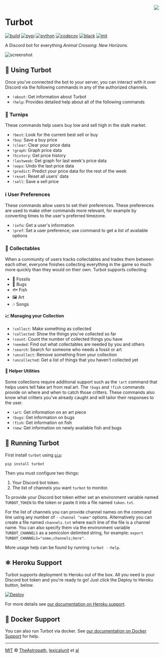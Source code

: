 <img align="right" src="https://raw.githubusercontent.com/theastropath/turbot/master/turbot.png" />

# Turbot

[![build][build-badge]][build]
[![pypi][pypi-badge]][pypi]
[![python][python-badge]][python]
[![codecov][codecov-badge]][codecov]
[![black][black-badge]][black]
[![mit][mit-badge]][mit]

A Discord bot for everything _Animal Crossing: New Horizons_.

![screenshot](https://user-images.githubusercontent.com/1903876/80841531-787c2f00-8bb4-11ea-8975-cc619b978635.png)

## 📱 Using Turbot

Once you've connected the bot to your server, you can interact with it over
Discord via the following commands in any of the authorized channels.

- `!about`: Get information about Turbot
- `!help`: Provides detailed help about all of the following commands

### 💸 Turnips

These commands help users buy low and sell high in the stalk market.

- `!best`: Look for the current best sell or buy
- `!buy`: Save a buy price
- `!clear`: Clear your price data
- `!graph`: Graph price data
- `!history`: Get price history
- `!lastweek`: Get graph for last week's price data
- `!oops`: Undo the last price data
- `!predict`: Predict your price data for the rest of the week
- `!reset`: Reset all users' data
- `!sell`: Save a sell price

### ℹ️ User Preferences

These commands allow users to set their preferences. These preferences are used
to make other commands more relevant, for example by converting times to the
user's preferred timezone.

- `!info`: Get a user's information
- `!pref`: Set a user preference; use command to get a list of available options

### 📮 Collectables

When a community of users tracks collectables and trades them between each
other, everyone finishes collecting everything in the game so much more quickly
than they would on their own. Turbot supports collecting:

- 🦴 Fossils
- 🐞 Bugs
- 🐟 Fish
- 🖼️ Art
- 🎶 Songs

#### 📈 Managing your Collection

- `!collect`: Make something as collected
- `!collected`: Show the things you've collected so far
- `!count`: Count the number of collected things you have
- `!needed`: Find out what collectables are needed by you and others
- `!search`: Search for someone who needs a fossil or art
- `!uncollect`: Remove something from your collection
- `!uncollected`: Get a list of things that you haven't collected yet

#### 🤔 Helper Utilities

Some collections require additional support such as the `!art` command that
helps users tell fake art from real art. The `!bugs` and `!fish` commands
provide on where and when to catch those critters. These commands also know what
critters you've already caught and will tailor their responses to the user.

- `!art`: Get information on an art piece
- `!bugs`: Get information on bugs
- `!fish`: Get information on fish
- `!new`: Get information on newly available fish and bugs

## 🤖 Running Turbot

First install `turbot` using [`pip`](https://pip.pypa.io/en/stable/):

```shell
pip install turbot
```

Then you must configure two things:

1. Your Discord bot token.
2. The list of channels you want `turbot` to monitor.

To provide your Discord bot token either set an environment variable named
`TURBOT_TOKEN` to the token or paste it into a file named `token.txt`.

For the list of channels you can provide channel names on the command line using
any number of `--channel "name"` options. Alternatively you can create a file
named `channels.txt` where each line of the file is a channel name. You can
also specify them via the environment variable `TURBOT_CHANNELS` as a semicolon
delimited string, for example: `export TURBOT_CHANNELS="some;channels;here"`.

More usage help can be found by running `turbot --help`.

## ⚛️ Heroku Support

Turbot supports deployment to Heroku out of the box. All you need is your
Discord bot token and you're ready to go! Just click the Deploy to Heroku
button, below.

[![Deploy](https://www.herokucdn.com/deploy/button.svg)][deploy]

For more details see [our documentation on Heroku support](HEROKU.md).

## 🐳 Docker Support

You can also run Turbot via docker. See
[our documentation on Docker Support](DOCKER.md) for help.

---

[MIT][mit] © [TheAstropath][theastropath], [lexicalunit][lexicalunit] et [al][contributors]

[black-badge]:      https://img.shields.io/badge/code%20style-black-000000.svg
[black]:            https://github.com/psf/black
[build-badge]:      https://github.com/theastropath/turbot/workflows/build/badge.svg
[build]:            https://github.com/theastropath/turbot/actions
[codecov-badge]:    https://codecov.io/gh/theastropath/turbot/branch/master/graph/badge.svg
[codecov]:          https://codecov.io/gh/theastropath/turbot
[contributors]:     https://github.com/theastropath/turbot/graphs/contributors
[deploy]:           https://heroku.com/deploy
[lexicalunit]:      http://github.com/lexicalunit
[mit-badge]:        https://img.shields.io/badge/License-MIT-yellow.svg
[mit]:              https://opensource.org/licenses/MIT
[pypi-badge]:       https://img.shields.io/pypi/v/turbot
[pypi]:             https://pypi.org/project/turbot/
[python-badge]:     https://img.shields.io/badge/python-3.7+-blue.svg
[python]:           https://www.python.org/
[theastropath]:     https://github.com/theastropath
